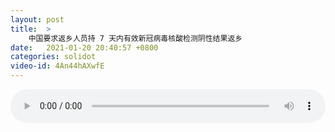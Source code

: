 ```yaml
---
layout: post
title:  >
    中国要求返乡人员持 7 天内有效新冠病毒核酸检测阴性结果返乡
date:   2021-01-20 20:40:57 +0800
categories: solidot
video-id: 4An44hAXwfE
---
```


<audio src="/assets/1c5662d3bf8ec6662e8fc95802dc134d.mp3" style="width: 100%;" controls></audio>

